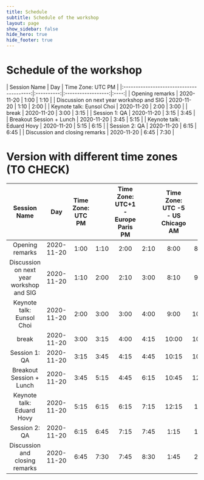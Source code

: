 ```yaml
---
title: Schedule
subtitle: Schedule of the workshop
layout: page
show_sidebar: false
hide_hero: true
hide_footer: true
---
```


# Schedule of the workshop


|               Session Name               |     Day    | Time Zone: UTC  PM       |
|:----------------------------------------:|:----------:|:------------------:|:----:|
|              Opening remarks             | 2020-11-20 |        1:00        | 1:10 |
| Discussion on next year workshop and SIG | 2020-11-20 |        1:10        | 2:00 |
|         Keynote talk: Eunsol Choi        | 2020-11-20 |        2:00        | 3:00 |
|                   break                  | 2020-11-20 |        3:00        | 3:15 |
|               Session 1: QA              | 2020-11-20 |        3:15        | 3:45 |
|         Breakout Session + Lunch         | 2020-11-20 |        3:45        | 5:15 |
|         Keynote talk: Eduard Hovy        | 2020-11-20 |        5:15        | 6:15 |
|               Session 2: QA              | 2020-11-20 |        6:15        | 6:45 |
|      Discussion and closing remarks      | 2020-11-20 |        6:45        | 7:30 |


# Version with different time zones (TO CHECK)

|               Session Name               |     Day    | Time Zone: UTC  PM |      | Time Zone: UTC+1 - Europe Paris PM |      | Time Zone: UTC -5 - US Chicago AM |       | Time Zone: UTC +8 - Asia Beijing PM |       |
|:----------------------------------------:|:----------:|:------------------:|:----:|:----------------------------------:|:----:|:---------------------------------:|:-----:|:-----------------------------------:|:-----:|
|              Opening remarks             | 2020-11-20 |        1:00        | 1:10 |                2:00                | 2:10 |                8:00               |  8:10 |                 9:00                |  9:10 |
| Discussion on next year workshop and SIG | 2020-11-20 |        1:10        | 2:00 |                2:10                | 3:00 |                8:10               |  9:00 |                 9:10                | 10:00 |
|         Keynote talk: Eunsol Choi        | 2020-11-20 |        2:00        | 3:00 |                3:00                | 4:00 |                9:00               | 10:00 |                10:00                | 11:00 |
|                   break                  | 2020-11-20 |        3:00        | 3:15 |                4:00                | 4:15 |               10:00               | 10:15 |                11:00                | 11:15 |
|               Session 1: QA              | 2020-11-20 |        3:15        | 3:45 |                4:15                | 4:45 |               10:15               | 10:45 |                11:15                | 11:45 |
|         Breakout Session + Lunch         | 2020-11-20 |        3:45        | 5:15 |                4:45                | 6:15 |               10:45               | 12:15 |                11:45                |  1:15 |
|         Keynote talk: Eduard Hovy        | 2020-11-20 |        5:15        | 6:15 |                6:15                | 7:15 |               12:15               |  1:15 |                 1:15                |  2:15 |
|               Session 2: QA              | 2020-11-20 |        6:15        | 6:45 |                7:15                | 7:45 |                1:15               |  1:45 |                 2:15                |  2:45 |
|      Discussion and closing remarks      | 2020-11-20 |        6:45        | 7:30 |                7:45                | 8:30 |                1:45               |  2:30 |                 2:45                |  3:30 |

